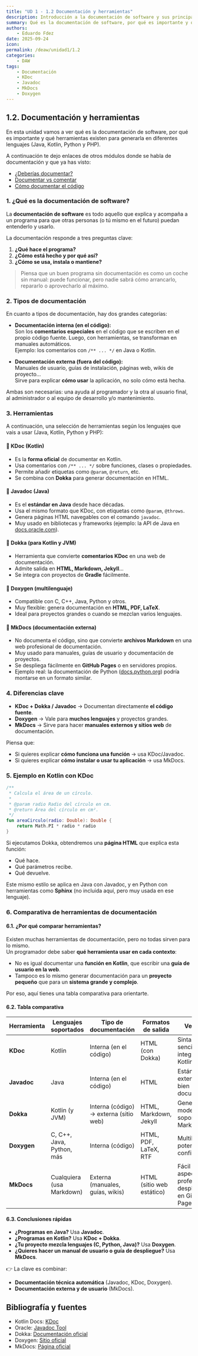 ```yaml
---
title: "UD 1 - 1.2 Documentación y herramientas"
description: Introducción a la documentación de software y sus principales herramientas
summary: Qué es la documentación de software, por qué es importante y qué herramientas existen para generarla en diferentes lenguajes.
authors:
    - Eduardo Fdez
date: 2025-09-24
icon:   
permalink: /deaw/unidad1/1.2
categories:
    - DAW
tags:
    - Documentación
    - KDoc
    - Javadoc
    - MkDocs
    - Doxygen
---
```


## 1.2. Documentación y herramientas
En esta unidad vamos a ver qué es la documentación de software, por qué es importante y qué herramientas existen para generarla en diferentes lenguajes (Java, Kotlin, Python y PHP).   

A continuación te dejo enlaces de otros módulos donde se habla de documentación y que ya has visto:
- [¿Deberías documentar?](https://revilofe.github.io/section1/u02/teoria/PROG-U2.5.1.-DeberiasDocumentar/)
- [Documentar vs comentar](https://revilofe.github.io/section3/u04/teoria/EDES-U4.4.-Documentacion/)
- [Cómo documentar el código](https://revilofe.github.io/section1/u02/teoria/PROG-U2.5.-Documentar/)

### 1. ¿Qué es la documentación de software?

La **documentación de software** es todo aquello que explica y acompaña a un programa para que otras personas (o tú mismo en el futuro) puedan entenderlo y usarlo. 

La documentación responde a tres preguntas clave:  

1. **¿Qué hace el programa?**  
2. **¿Cómo está hecho y por qué así?**  
3. **¿Cómo se usa, instala o mantiene?**

> Piensa que un buen programa sin documentación es como un coche sin manual: puede funcionar, pero nadie sabrá cómo arrancarlo, repararlo o aprovecharlo al máximo.

### 2. Tipos de documentación
En cuanto a tipos de documentación, hay dos grandes categorías:

- **Documentación interna (en el código):**  
  Son los **comentarios especiales** en el código que se escriben en el propio código fuente. Luego, con herramientas, se transforman en manuales automáticos.  
  Ejemplo: los comentarios con `/** ... */` en Java o Kotlin.

- **Documentación externa (fuera del código):**  
  Manuales de usuario, guías de instalación, páginas web, wikis de proyecto…  
  Sirve para explicar **cómo usar** la aplicación, no solo cómo está hecha.

Ambas son necesarias: una ayuda al programador y la otra al usuario final, al administrador o al equipo de desarrollo y/o mantenimiento.

### 3. Herramientas 

A continuación, una selección de herramientas según los lenguajes que vais a usar (Java, Kotlin, Python y PHP):

#### 🔹 **KDoc (Kotlin)**
- Es la **forma oficial** de documentar en Kotlin.  
- Usa comentarios con `/** ... */` sobre funciones, clases o propiedades.  
- Permite añadir etiquetas como `@param`, `@return`, etc.  
- Se combina con **Dokka** para generar documentación en HTML.  

#### 🔹 **Javadoc (Java)**
- Es el **estándar en Java** desde hace décadas.  
- Usa el mismo formato que KDoc, con etiquetas como `@param`, `@throws`.  
- Genera páginas HTML navegables con el comando `javadoc`.  
- Muy usado en bibliotecas y frameworks (ejemplo: la API de Java en [docs.oracle.com](https://docs.oracle.com)).  

#### 🔹 **Dokka (para Kotlin y JVM)**
- Herramienta que convierte **comentarios KDoc** en una web de documentación.  
- Admite salida en **HTML, Markdown, Jekyll**…  
- Se integra con proyectos de **Gradle** fácilmente.  

#### 🔹 **Doxygen (multilenguaje)**
- Compatible con C, C++, Java, Python y otros.  
- Muy flexible: genera documentación en **HTML, PDF, LaTeX**.  
- Ideal para proyectos grandes o cuando se mezclan varios lenguajes.  

#### 🔹 **MkDocs (documentación externa)**
- No documenta el código, sino que convierte **archivos Markdown** en una web profesional de documentación.  
- Muy usado para manuales, guías de usuario y documentación de proyectos.  
- Se despliega fácilmente en **GitHub Pages** o en servidores propios.  
- Ejemplo real: la documentación de Python ([docs.python.org](https://docs.python.org)) podría montarse en un formato similar.

### 4. Diferencias clave

- **KDoc + Dokka / Javadoc** → Documentan directamente **el código fuente**.  
- **Doxygen** → Vale para **muchos lenguajes** y proyectos grandes.  
- **MkDocs** → Sirve para hacer **manuales externos y sitios web** de documentación.  

Piensa que:  
- Si quieres explicar **cómo funciona una función** → usa KDoc/Javadoc.  
- Si quieres explicar **cómo instalar o usar tu aplicación** → usa MkDocs.  


### 5. Ejemplo en Kotlin con KDoc

```kotlin
/**
 * Calcula el área de un círculo.
 *
 * @param radio Radio del círculo en cm.
 * @return Área del círculo en cm².
 */
fun areaCirculo(radio: Double): Double {
    return Math.PI * radio * radio
}
````

Si ejecutamos Dokka, obtendremos una **página HTML** que explica esta función:

* Qué hace.
* Qué parámetros recibe.
* Qué devuelve.

Este mismo estilo se aplica en Java con Javadoc, y en Python con herramientas como **Sphinx** (no incluida aquí, pero muy usada en ese lenguaje).


### 6. Comparativa de herramientas de documentación

#### 6.1. ¿Por qué comparar herramientas?

Existen muchas herramientas de documentación, pero no todas sirven para lo mismo.  
Un programador debe saber **qué herramienta usar en cada contexto**:  
- No es igual documentar una **función en Kotlin**, que escribir una **guía de usuario en la web**.  
- Tampoco es lo mismo generar documentación para un **proyecto pequeño** que para un **sistema grande y complejo**.  

Por eso, aquí tienes una tabla comparativa para orientarte.


#### 6.2. Tabla comparativa

| Herramienta | Lenguajes soportados | Tipo de documentación | Formatos de salida | Ventajas | Inconvenientes |
|-------------|----------------------|-----------------------|--------------------|----------|----------------|
| **KDoc** | Kotlin | Interna (en el código) | HTML (con Dokka) | Sintaxis sencilla, integrada en Kotlin | Depende de Dokka para generar páginas |
| **Javadoc** | Java | Interna (en el código) | HTML | Estándar muy extendido, bien documentado | Limitada a Java (aunque Doxygen puede leerlo) |
| **Dokka** | Kotlin (y JVM) | Interna (código) → externa (sitio web) | HTML, Markdown, Jekyll | Genera webs modernas, soporta Markdown | Configuración inicial en Gradle |
| **Doxygen** | C, C++, Java, Python, más | Interna (código) | HTML, PDF, LaTeX, RTF | Multilenguaje, potente, configurable | Más complejo de aprender y configurar |
| **MkDocs** | Cualquiera (usa Markdown) | Externa (manuales, guías, wikis) | HTML (sitio web estático) | Fácil de usar, aspecto profesional, despliegue en GitHub Pages | No extrae nada del código (hay que escribir la doc manualmente) |


#### 6.3. Conclusiones rápidas

- **¿Programas en Java?** Usa **Javadoc**.  
- **¿Programas en Kotlin?** Usa **KDoc + Dokka**.  
- **¿Tu proyecto mezcla lenguajes (C, Python, Java)?** Usa **Doxygen**.  
- **¿Quieres hacer un manual de usuario o guía de despliegue?** Usa **MkDocs**.  

👉 La clave es combinar:  
- **Documentación técnica automática** (Javadoc, KDoc, Doxygen).  
- **Documentación externa y de usuario** (MkDocs).  


## Bibliografía y fuentes
- Kotlin Docs: [KDoc](https://kotlinlang.org/docs/kotlin-doc.html)  
- Oracle: [Javadoc Tool](https://www.oracle.com/technical-resources/articles/java/javadoc-tool.html)  
- Dokka: [Documentación oficial](https://kotlin.github.io/dokka/)  
- Doxygen: [Sitio oficial](https://www.doxygen.nl)  
- MkDocs: [Página oficial](https://www.mkdocs.org)
